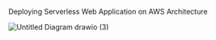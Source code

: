 
Deploying Serverless Web Application on AWS Architecture

![Untitled Diagram drawio (3)](https://github.com/Vivekyadav00/AWS-Projects/assets/166670631/7aabdef5-c05a-4167-a3df-b3b549492dde)

